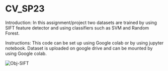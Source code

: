 # CV_SP23

Introduction:
In this assignment/project two datasets are trained by using SIFT feature detector and using classifiers such as SVM and Random Forest.

Instructions:
This code can be set up using Google colab or by using jupyter notebook. Dataset is uploaded on google drive and can be mounted by using Google colab.


![Obj-SIFT](https://user-images.githubusercontent.com/54496815/224585989-931bd3fe-43cb-473a-84e4-8e7351042e4d.png)

